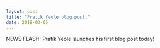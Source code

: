 ```yaml
---
layout: post
title: "Pratik Yeole blog post."
date: 2018-03-05
---
```

NEWS FLASH: Pratik Yeole launches his first blog post today!
